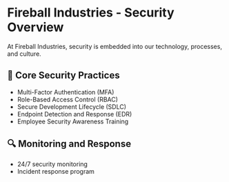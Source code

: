 # Fireball Industries - Security Overview

At Fireball Industries, security is embedded into our technology, processes, and culture.

## 🔐 Core Security Practices

- Multi-Factor Authentication (MFA)
- Role-Based Access Control (RBAC)
- Secure Development Lifecycle (SDLC)
- Endpoint Detection and Response (EDR)
- Employee Security Awareness Training

## 🔍 Monitoring and Response

- 24/7 security monitoring
- Incident response program
